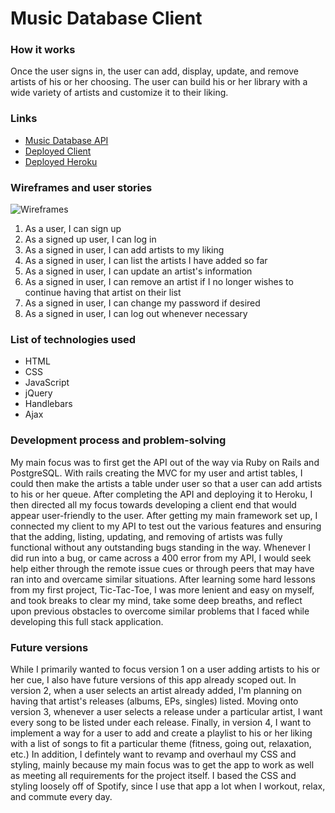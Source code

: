 # Music Database Client

### How it works
Once the user signs in, the user can add, display, update, and remove artists of his or her choosing. The user can build his or her library with a wide variety of artists and customize it to their liking.

### Links
* [Music Database API](https://github.com/lucaspchartier/Music-Database-API)
* [Deployed Client](https://lucaspchartier.github.io/Music-Database-Client/)
* [Deployed Heroku](https://salty-wave-91914.herokuapp.com/)

### Wireframes and user stories
![Wireframes](https://i.imgur.com/ory029I.jpg)

1. As a user, I can sign up
2. As a signed up user, I can log in
3. As a signed in user, I can add artists to my liking
4. As a signed in user, I can list the artists I have added so far
5. As a signed in user, I can update an artist's information
6. As a signed in user, I can remove an artist if I no longer wishes to continue having that artist on their list
7. As a signed in user, I can change my password if desired
8. As a signed in user, I can log out whenever necessary

### List of technologies used
* HTML
* CSS
* JavaScript
* jQuery
* Handlebars
* Ajax

### Development process and problem-solving
My main focus was to first get the API out of the way via Ruby on Rails and PostgreSQL. With rails creating the MVC for my user and artist tables, I could then make the artists a table under user so that a user can add artists to his or her queue. After completing the API and deploying it to Heroku, I then directed all my focus towards developing a client end that would appear user-friendly to the user. After getting my main framework set up, I connected my client to my API to test out the various features and ensuring that the adding, listing, updating, and removing of artists was fully functional without any outstanding bugs standing in the way. Whenever I did run into a bug, or came across a 400 error from my API, I would seek help either through the remote issue cues or through peers that may have ran into and overcame similar situations. After learning some hard lessons from my first project, Tic-Tac-Toe, I was more lenient and easy on myself, and took breaks to clear my mind, take some deep breaths, and reflect upon previous obstacles to overcome similar problems that I faced while developing this full stack application.

### Future versions
While I primarily wanted to focus version 1 on a user adding artists to his or her cue, I also have future versions of this app already scoped out. In version 2, when a user selects an artist already added, I'm planning on having that artist's releases (albums, EPs, singles) listed. Moving onto version 3, whenever a user selects a release under a particular artist, I want every song to be listed under each release. Finally, in version 4, I want to implement a way for a user to add and create a playlist to his or her liking with a list of songs to fit a particular theme (fitness, going out, relaxation, etc.) In addition, I defintely want to revamp and overhaul my CSS and styling, mainly because my main focus was to get the app to work as well as meeting all requirements for the project itself. I based the CSS and styling loosely off of Spotify, since I use that app a lot when I workout, relax, and commute every day.
